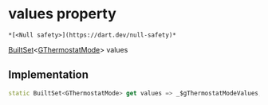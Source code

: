 


# values property




    *[<Null safety>](https://dart.dev/null-safety)*




[BuiltSet](https://pub.dev/documentation/built_collection/5.1.1/built_collection/BuiltSet-class.html)&lt;[GThermostatMode](../../third_party_yonomi_graphql_schema_schema.docs.schema.gql/GThermostatMode-class.md)> values
  







## Implementation

```dart
static BuiltSet<GThermostatMode> get values => _$gThermostatModeValues;
```








